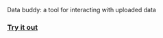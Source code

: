 Data buddy: a tool for interacting with uploaded data

### [Try it out](https://ericmuckley.github.io/data-buddy)
